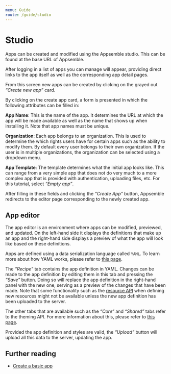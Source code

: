 ```yaml
---
menu: Guide
route: /guide/studio
---
```


# Studio

Apps can be created and modified using the Appsemble studio. This can be found at the base URL of
Appsemble.

After logging in a list of apps you can manage will appear, providing direct links to the app itself
as well as the corresponding app detail pages.

From this screen new apps can be created by clicking on the grayed out _“Create new app”_ card.

By clicking on the create app card, a form is presented in which the following attributes can be
filled in:

**App Name**: This is the name of the app. It determines the URL at which the app will be made
available as well as the name that shows up when installing it. Note that app names must be unique.

**Organization**: Each app belongs to an organization. This is used to determine the which rights
users have for certain apps such as the ability to modify them. By default every user belongs to
their own organization. If the user is in multiple organizations, the organization can be selected
using a dropdown menu.

**App Template**: The template determines what the initial app looks like. This can range from a
very simple app that does not do very much to a more complex app that is provided with
authentication, uploading files, etc. For this tutorial, select _“Empty app”_.

After filling in these fields and clicking the _“Create App”_ button, Appsemble redirects to the
editor page corresponding to the newly created app.

## App editor

The app editor is an environment where apps can be modified, previewed, and updated. On the
left-hand side it displays the definitions that make up an app and the right-hand side displays a
preview of what the app will look like based on these definitions.

Apps are defined using a data serialization language called `YAML`. To learn more about how YAML
works, please refer to [this page](https://learnxinyminutes.com/docs/yaml).

The _“Recipe”_ tab contains the app definition in YAML. Changes can be made to the app definition by
editing them in this tab and pressing the _“Save”_ button. Doing so will replace the app definition
in the right-hand panel with the new one, serving as a preview of the changes that have been made.
Note that some functionality such as the [resource API](resources) when defining new resources might
not be available unless the new app definition has been uploaded to the server.

The other tabs that are available such as the _“Core”_ and _“Shared”_ tabs refer to the theming API.
For more information about this, please refer to [this page](theming).

Provided the app definition and styles are valid, the _“Upload”_ button will upload all this data to
the server, updating the app.

## Further reading

- [Create a basic app](basic-app)
